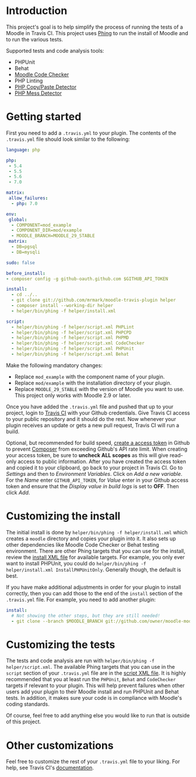 # Introduction

This project's goal is to help simplify the process of running the tests of a Moodle in Travis CI.  This project uses
[Phing](https://www.phing.info) to run the install of Moodle and to run the various tests.

Supported tests and code analysis tools:
* PHPUnit
* Behat
* [Moodle Code Checker](https://github.com/moodlehq/moodle-local_codechecker)
* PHP Linting
* [PHP Copy/Paste Detector](https://github.com/sebastianbergmann/phpcpd)
* [PHP Mess Detector](http://phpmd.org)

# Getting started

First you need to add a `.travis.yml` to your plugin.  The contents of the `.travis.yml` file should look similar to the following: 

```yaml
language: php

php:
 - 5.4
 - 5.5
 - 5.6
 - 7.0

matrix:
 allow_failures:
  - php: 7.0

env:
 global:
  - COMPONENT=mod_example
  - COMPONENT_DIR=mod/example
  - MOODLE_BRANCH=MOODLE_29_STABLE
 matrix:
  - DB=pgsql
  - DB=mysqli

sudo: false

before_install:
- composer config -g github-oauth.github.com $GITHUB_API_TOKEN

install:
  - cd ../..
  - git clone git://github.com/mrmark/moodle-travis-plugin helper
  - composer install --working-dir helper
  - helper/bin/phing -f helper/install.xml

script:
  - helper/bin/phing -f helper/script.xml PHPLint
  - helper/bin/phing -f helper/script.xml PHPCPD
  - helper/bin/phing -f helper/script.xml PHPMD
  - helper/bin/phing -f helper/script.xml CodeChecker
  - helper/bin/phing -f helper/script.xml PHPUnit
  - helper/bin/phing -f helper/script.xml Behat
```

Make the following mandatory changes:
* Replace `mod_example` with the component name of your plugin.
* Replace `mod/example` with the installation directory of your plugin.
* Replace `MOODLE_29_STABLE` with the version of Moodle you want to use.  This project only works with Moodle 2.9 or later.

Once you have added the `.travis.yml` file and pushed that up to your project, login to [Travis CI](https://travis-ci.org) with
your Github credentials.  Give Travis CI access to your public repository and it should do the rest.  Now whenever your plugin
receives an update or gets a new pull request, Travis CI will run a build.

Optional, but recommended for build speed,
[create a access token](https://help.github.com/articles/creating-an-access-token-for-command-line-use/) in Github to prevent
[Composer](https://getcomposer.org) from exceeding Github's API rate limit.  When creating your access token, be sure to **uncheck 
ALL scopes** as this will give read-only access to public information.  After you have created the access token and copied it to your 
clipboard, go back to your project in Travis CI.  Go to _Settings_ and then to _Environment Variables_. Click on _Add a new
variable_. For the _Name_ enter `GITHUB_API_TOKEN`, for _Value_ enter in your Github access token and ensure that the _Display
value in build logs_ is set to **OFF**.  Then click _Add_.

# Customizing the install

The initial install is done by `helper/bin/phing -f helper/install.xml` which creates a `moodle` directory and copies your plugin
into it.  It also sets up other dependencies like Moodle Code Checker or Behat testing environment.  There are other Phing targets
that you can use for the install, review the [install XML file](install.xml) for available targets.  For example, you only ever want to install
PHPUnit, you could do `helper/bin/phing -f helper/install.xml InstallPHPUnitOnly`.  Generally though, the default is best.

If you have make additional adjustments in order for your plugin to install correctly, then you can add those to the end of the
`install` section of the `.travis.yml` file.  For example, you need to add another plugin:

```yaml
install:
  # Not showing the other steps, but they are still needed!
  - git clone --branch $MOODLE_BRANCH git://github.com/owner/moodle-mod_sample moodle/mod/sample
```

# Customizing the tests

The tests and code analysis are run with `helper/bin/phing -f helper/script.xml`.  The available Phing targets that you can use in
the `script` section of your `.travis.yml` file are in the [script XML file](script.xml).  It is highly recommended that
you at least run the `PHPUnit`, `Behat` and `CodeChecker` targets if relevant to your plugin.  This will help prevent failures
when other users add your plugin to their Moodle install and run PHPUnit and Behat tests.  In addition, it makes sure your code is
in compliance with Moodle's coding standards.

Of course, feel free to add anything else you would like to run that is outside of this project.

# Other customizations

Feel free to customize the rest of your `.travis.yml` file to your liking.  For help, see Travis CI's
[documentation](http://docs.travis-ci.com/user/getting-started/).

